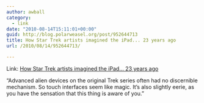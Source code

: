 ```yaml
---
author: awball
category:
  - link
date: "2010-08-14T15:11:01+00:00"
guid: http://blog.polarweasel.org/post/952644713
title: How Star Trek artists imagined the iPad... 23 years ago
url: /2010/08/14/952644713/

---
```

Link: [How Star Trek artists imagined the iPad... 23 years ago](http://arstechnica.com/apple/news/2010/08/how-star-trek-artists-imagined-the-ipad-23-years-ago.ars)

“Advanced alien devices on the original Trek series often had no discernible mechanism. So touch interfaces seem like magic. It’s also slightly eerie, as you have the sensation that this thing is aware of you.”

